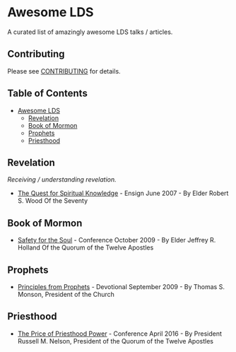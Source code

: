 # Awesome LDS
A curated list of amazingly awesome LDS talks / articles.

## Contributing
Please see [CONTRIBUTING](https://github.com/austp/awesome-lds/blob/master/CONTRIBUTING.md) for details.

## Table of Contents
- [Awesome LDS](#awesome-lds)
    - [Revelation](#revelation)
    - [Book of Mormon](#book-of-mormon)
    - [Prophets](#prophets)
    - [Priesthood](#priesthood)

## Revelation
*Receiving / understanding revelation.*

* [The Quest for Spiritual Knowledge](https://www.lds.org/ensign/2007/06/the-quest-for-spiritual-knowledge?lang=eng) - Ensign June 2007 - By Elder Robert S. Wood Of the Seventy

## Book of Mormon

* [Safety for the Soul](https://www.lds.org/general-conference/2009/10/safety-for-the-soul?lang=eng) - Conference October 2009 - By Elder Jeffrey R. Holland Of the Quorum of the Twelve Apostles

## Prophets

* [Principles from Prophets](https://speeches.byu.edu/talks/thomas-s-monson_principles-prophets-2/) - Devotional September 2009 - By Thomas S. Monson, President of the Church

## Priesthood

* [The Price of Priesthood Power](https://www.lds.org/general-conference/2016/04/the-price-of-priesthood-power?lang=eng) - Conference April 2016 - By President Russell M. Nelson, President of the Quorum of the Twelve Apostles
